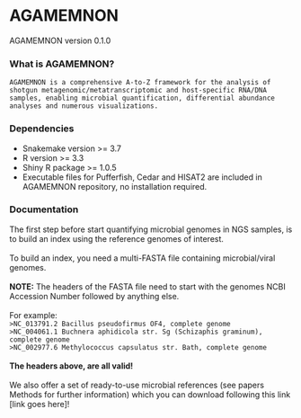 # AGAMEMNON
AGAMEMNON version 0.1.0

### What is AGAMEMNON?
```AGAMEMNON is a comprehensive A-to-Z framework for the analysis of shotgun metagenomic/metatranscriptomic and host-specific RNA/DNA samples, enabling microbial quantification, differential abundance analyses and numerous visualizations.```

### Dependencies
* Snakemake version >= 3.7
* R version >= 3.3
* Shiny R package >= 1.0.5
* Executable files for Pufferfish, Cedar and HISAT2 are included in AGAMEMNON repository, no installation required.

### Documentation
The first step before start quantifying microbial genomes in NGS samples, is to build an index using the reference genomes of interest.</br></br>
To build an index, you need a multi-FASTA file containing microbial/viral genomes.</br><br>
**NOTE:** The headers of the FASTA file need to start with the genomes NCBI Accession Number followed by anything else.</br></br>
For example:</br>
`>NC_013791.2 Bacillus pseudofirmus OF4, complete genome`</br>
`>NC_004061.1 Buchnera aphidicola str. Sg (Schizaphis graminum), complete genome`</br>
`>NC_002977.6 Methylococcus capsulatus str. Bath, complete genome`</br></br>
**The headers above, are all valid!**</br></br>
We also offer a set of ready-to-use microbial references (see papers Methods for further information) which you can download following this link [link goes here]!
